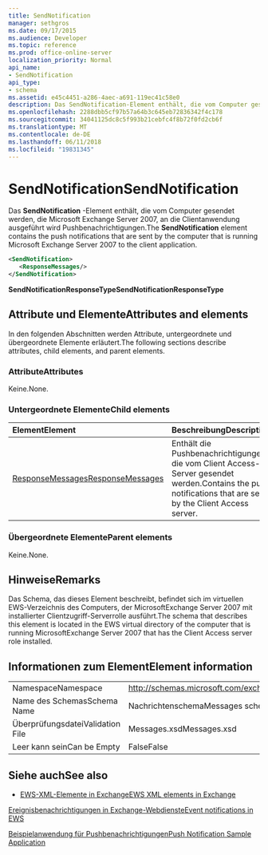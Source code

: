 ```yaml
---
title: SendNotification
manager: sethgros
ms.date: 09/17/2015
ms.audience: Developer
ms.topic: reference
ms.prod: office-online-server
localization_priority: Normal
api_name:
- SendNotification
api_type:
- schema
ms.assetid: e45c4451-a286-4aec-a691-119ec41c58e0
description: Das SendNotification-Element enthält, die vom Computer gesendet werden, die Microsoft Exchange Server 2007, an die Clientanwendung ausgeführt wird Pushbenachrichtigungen.
ms.openlocfilehash: 2288dbb5cf97b57a64b3c645eb72836342f4c178
ms.sourcegitcommit: 34041125dc8c5f993b21cebfc4f8b72f0fd2cb6f
ms.translationtype: MT
ms.contentlocale: de-DE
ms.lasthandoff: 06/11/2018
ms.locfileid: "19831345"
---
```

# <a name="sendnotification"></a><span data-ttu-id="22bab-103">SendNotification</span><span class="sxs-lookup"><span data-stu-id="22bab-103">SendNotification</span></span>

<span data-ttu-id="22bab-104">Das **SendNotification** -Element enthält, die vom Computer gesendet werden, die Microsoft Exchange Server 2007, an die Clientanwendung ausgeführt wird Pushbenachrichtigungen.</span><span class="sxs-lookup"><span data-stu-id="22bab-104">The **SendNotification** element contains the push notifications that are sent by the computer that is running Microsoft Exchange Server 2007 to the client application.</span></span> 
  
```xml
<SendNotification>
   <ResponseMessages/>
</SendNotification>
```

 <span data-ttu-id="22bab-105">**SendNotificationResponseType**</span><span class="sxs-lookup"><span data-stu-id="22bab-105">**SendNotificationResponseType**</span></span>
## <a name="attributes-and-elements"></a><span data-ttu-id="22bab-106">Attribute und Elemente</span><span class="sxs-lookup"><span data-stu-id="22bab-106">Attributes and elements</span></span>

<span data-ttu-id="22bab-107">In den folgenden Abschnitten werden Attribute, untergeordnete und übergeordnete Elemente erläutert.</span><span class="sxs-lookup"><span data-stu-id="22bab-107">The following sections describe attributes, child elements, and parent elements.</span></span>
  
### <a name="attributes"></a><span data-ttu-id="22bab-108">Attribute</span><span class="sxs-lookup"><span data-stu-id="22bab-108">Attributes</span></span>

<span data-ttu-id="22bab-109">Keine.</span><span class="sxs-lookup"><span data-stu-id="22bab-109">None.</span></span>
  
### <a name="child-elements"></a><span data-ttu-id="22bab-110">Untergeordnete Elemente</span><span class="sxs-lookup"><span data-stu-id="22bab-110">Child elements</span></span>

|<span data-ttu-id="22bab-111">**Element**</span><span class="sxs-lookup"><span data-stu-id="22bab-111">**Element**</span></span>|<span data-ttu-id="22bab-112">**Beschreibung**</span><span class="sxs-lookup"><span data-stu-id="22bab-112">**Description**</span></span>|
|:-----|:-----|
|[<span data-ttu-id="22bab-113">ResponseMessages</span><span class="sxs-lookup"><span data-stu-id="22bab-113">ResponseMessages</span></span>](responsemessages.md) <br/> |<span data-ttu-id="22bab-114">Enthält die Pushbenachrichtigungen, die vom Client Access-Server gesendet werden.</span><span class="sxs-lookup"><span data-stu-id="22bab-114">Contains the push notifications that are sent by the Client Access server.</span></span>  <br/> |
   
### <a name="parent-elements"></a><span data-ttu-id="22bab-115">Übergeordnete Elemente</span><span class="sxs-lookup"><span data-stu-id="22bab-115">Parent elements</span></span>

<span data-ttu-id="22bab-116">Keine.</span><span class="sxs-lookup"><span data-stu-id="22bab-116">None.</span></span>
  
## <a name="remarks"></a><span data-ttu-id="22bab-117">Hinweise</span><span class="sxs-lookup"><span data-stu-id="22bab-117">Remarks</span></span>

<span data-ttu-id="22bab-118">Das Schema, das dieses Element beschreibt, befindet sich im virtuellen EWS-Verzeichnis des Computers, der MicrosoftExchange Server 2007 mit installierter Clientzugriff-Serverrolle ausführt.</span><span class="sxs-lookup"><span data-stu-id="22bab-118">The schema that describes this element is located in the EWS virtual directory of the computer that is running MicrosoftExchange Server 2007 that has the Client Access server role installed.</span></span>
  
## <a name="element-information"></a><span data-ttu-id="22bab-119">Informationen zum Element</span><span class="sxs-lookup"><span data-stu-id="22bab-119">Element information</span></span>

|||
|:-----|:-----|
|<span data-ttu-id="22bab-120">Namespace</span><span class="sxs-lookup"><span data-stu-id="22bab-120">Namespace</span></span>  <br/> |http://schemas.microsoft.com/exchange/services/2006/messages  <br/> |
|<span data-ttu-id="22bab-121">Name des Schemas</span><span class="sxs-lookup"><span data-stu-id="22bab-121">Schema Name</span></span>  <br/> |<span data-ttu-id="22bab-122">Nachrichtenschema</span><span class="sxs-lookup"><span data-stu-id="22bab-122">Messages schema</span></span>  <br/> |
|<span data-ttu-id="22bab-123">Überprüfungsdatei</span><span class="sxs-lookup"><span data-stu-id="22bab-123">Validation File</span></span>  <br/> |<span data-ttu-id="22bab-124">Messages.xsd</span><span class="sxs-lookup"><span data-stu-id="22bab-124">Messages.xsd</span></span>  <br/> |
|<span data-ttu-id="22bab-125">Leer kann sein</span><span class="sxs-lookup"><span data-stu-id="22bab-125">Can be Empty</span></span>  <br/> |<span data-ttu-id="22bab-126">False</span><span class="sxs-lookup"><span data-stu-id="22bab-126">False</span></span>  <br/> |
   
## <a name="see-also"></a><span data-ttu-id="22bab-127">Siehe auch</span><span class="sxs-lookup"><span data-stu-id="22bab-127">See also</span></span>



- [<span data-ttu-id="22bab-128">EWS-XML-Elemente in Exchange</span><span class="sxs-lookup"><span data-stu-id="22bab-128">EWS XML elements in Exchange</span></span>](ews-xml-elements-in-exchange.md)


[<span data-ttu-id="22bab-129">Ereignisbenachrichtigungen in Exchange-Webdienste</span><span class="sxs-lookup"><span data-stu-id="22bab-129">Event notifications in EWS</span></span>](http://msdn.microsoft.com/library/4fd4b351-d35c-4ccc-9ed9-878932ab9d50%28Office.15%29.aspx)
  
[<span data-ttu-id="22bab-130">Beispielanwendung für Pushbenachrichtigungen</span><span class="sxs-lookup"><span data-stu-id="22bab-130">Push Notification Sample Application</span></span>](http://msdn.microsoft.com/library/db1f8523-fa44-483f-bdb6-ab5939b52eee%28Office.15%29.aspx)

